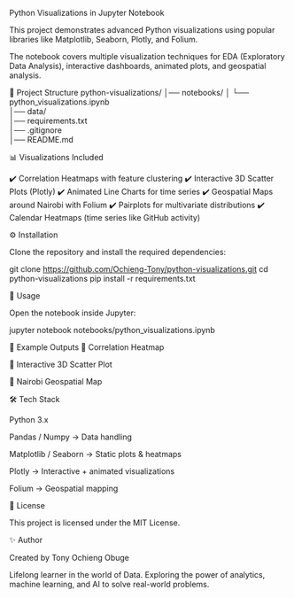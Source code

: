 Python Visualizations in Jupyter Notebook


This project demonstrates advanced Python visualizations using popular libraries like Matplotlib, Seaborn, Plotly, and Folium.

The notebook covers multiple visualization techniques for EDA (Exploratory Data Analysis), interactive dashboards, animated plots, and geospatial analysis.

📂 Project Structure
python-visualizations/
│── notebooks/
│   └── python_visualizations.ipynb   
│── data/                                                         
│── requirements.txt                   
│── .gitignore                         
│── README.md                          

📊 Visualizations Included

✔️ Correlation Heatmaps with feature clustering
✔️ Interactive 3D Scatter Plots (Plotly)
✔️ Animated Line Charts for time series
✔️ Geospatial Maps around Nairobi with Folium
✔️ Pairplots for multivariate distributions
✔️ Calendar Heatmaps (time series like GitHub activity)

⚙️ Installation

Clone the repository and install the required dependencies:

git clone https://github.com/Ochieng-Tony/python-visualizations.git
cd python-visualizations
pip install -r requirements.txt

🚀 Usage

Open the notebook inside Jupyter:

jupyter notebook notebooks/python_visualizations.ipynb

📸 Example Outputs
🔹 Correlation Heatmap

🔹 Interactive 3D Scatter Plot

🔹 Nairobi Geospatial Map

🛠️ Tech Stack

Python 3.x

Pandas / Numpy → Data handling

Matplotlib / Seaborn → Static plots & heatmaps

Plotly → Interactive + animated visualizations

Folium → Geospatial mapping

📜 License

This project is licensed under the MIT License.


✨ Author

Created by Tony Ochieng Obuge

Lifelong learner in the world of Data. Exploring the power of analytics, machine learning, and AI to solve real-world problems.



